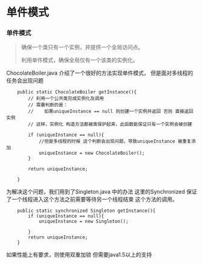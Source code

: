 单件模式
===

### 单件模式
> 确保一个类只有一个实例，并提供一个全局访问点。
>
> 利用单件模式，确保全局仅有一个该类的实例化。

ChocolateBoiler.java 介绍了一个很好的方法实现单件模式，
但是面对多线程的任务会出现问题

```
    public static ChocolateBoiler getInstance(){
        // 利用一个公共类完成实例化及调用
        // 需要判断的是：
        //    如果uniqueInstance == null 则创建一个实例并返回 否则 直接返回实例
        // 这样，实例化 构造方法都被类保护起来，此函数能保证只有一个实例会被创建

        if (uniqueInstance == null){
            //但是多线程的时候 这个判断会出现问题，导致uniqueInstance 被重复添加
            uniqueInstance = new ChocolateBoiler();
        }

        return uniqueInstance;

    }
```

为解决这个问题，我们用到了Singleton.java 中的办法
这里的Synchronized 保证了一个线程进入这个方法之前需要等待另一个线程结束
这个方法的调用。

```
    public static synchronized Singleton getInstance(){
        if (uniqueInstance == null){
            uniqueInstance = new Singleton();

        }
        return uniqueInstance;
    }
```

如果性能上有要求，则使用双重加锁 但需要java1.5以上的支持